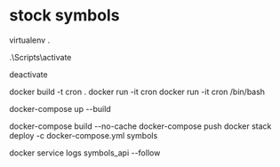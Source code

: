 # stock symbols

virtualenv .

.\Scripts\activate

deactivate

docker build -t cron .
docker run -it cron
docker run -it cron /bin/bash

docker-compose up --build


docker-compose build --no-cache
docker-compose push
docker stack deploy -c docker-compose.yml symbols

docker service logs symbols_api --follow